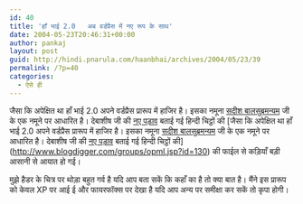 ```yaml
---
id: 40
title: 'हाँ भाई 2.0   अब वर्डप्रैस में नए रूप के साथ'
date: 2004-05-23T20:46:31+00:00
author: pankaj
layout: post
guid: http://hindi.pnarula.com/haanbhai/archives/2004/05/23/39
permalink: /?p=40
categories:
  - ऐसे ही
---
```

जैसा कि अपेक्षित था हाँ भाई 2.0 अपने वर्डप्रैस प्रारूप में हाजिर है। इसका नमूना [सदीश बालसुब्रमन्यम](http://alittleaway.com) जी के एक नमूने पर आधारित है। देबाशीष जी की [नए पड़ाव](http://nuktachini.blogspot.com/2004/04/blog-post_27.html) बताई गई हिन्दी चिट्ठों की [जैसा कि अपेक्षित था हाँ भाई 2.0 अपने वर्डप्रैस प्रारूप में हाजिर है। इसका नमूना [सदीश बालसुब्रमन्यम](http://alittleaway.com) जी के एक नमूने पर आधारित है। देबाशीष जी की [नए पड़ाव](http://nuktachini.blogspot.com/2004/04/blog-post_27.html) बताई गई हिन्दी चिट्ठों की](http://www.blogdigger.com/groups/opml.jsp?id=130) की फाईल से कड़ियाँ बड़ी आसानी से आयात हो गई।
  
मुझे हैडर के चित्र पर थोड़ा बहुत गर्व है यदि आप बता सकें कि कहाँ का है तो क्या बात है। मैंने इस प्रारूप को केवल XP पर आई ई और फायरफॉक्स पर देखा है यदि आप अन्य पर समीक्षा कर सकें तो कृपा होगी।
